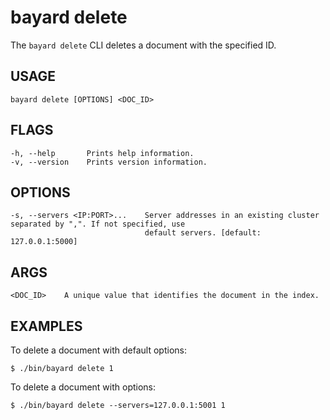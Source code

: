 # bayard delete

The `bayard delete` CLI deletes a document with the specified ID.

## USAGE

    bayard delete [OPTIONS] <DOC_ID>

## FLAGS

    -h, --help       Prints help information.
    -v, --version    Prints version information.

## OPTIONS

    -s, --servers <IP:PORT>...    Server addresses in an existing cluster separated by ",". If not specified, use
                                  default servers. [default: 127.0.0.1:5000]

## ARGS

    <DOC_ID>    A unique value that identifies the document in the index.

## EXAMPLES

To delete a document with default options:

```text
$ ./bin/bayard delete 1
```

To delete a document with options:

```text
$ ./bin/bayard delete --servers=127.0.0.1:5001 1
```
